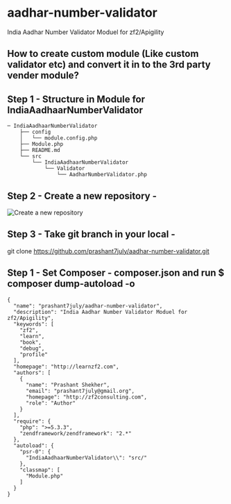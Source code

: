 # aadhar-number-validator
India Aadhar Number Validator Moduel for zf2/Apigility

## How to create custom module (Like custom validator etc) and convert it in to the 3rd party vender module?

## Step 1 - Structure in Module for IndiaAadhaarNumberValidator
```
─ IndiaAadhaarNumberValidator
	├── config
	│   └── module.config.php
	├── Module.php
	├── README.md
	└── src
	    └── IndiaAadhaarNumberValidator
	        └── Validator
	            └── AadharNumberValidator.php
```

## Step 2 - Create a new repository -
![Create a new repository](https://github.com/prashant7july/images/create-a-new-repository.png)

## Step 3 - Take git branch in your local -
git clone https://github.com/prashant7july/aadhar-number-validator.git

## Step 1 - Set Composer - composer.json and run $ composer dump-autoload -o

```
{
  "name": "prashant7july/aadhar-number-validator",
  "description": "India Aadhar Number Validator Moduel for zf2/Apigility",
  "keywords": [
    "zf2",
    "learn",
    "book",
    "debug",
    "profile"
  ],
  "homepage": "http://learnzf2.com",
  "authors": [
    {
      "name": "Prashant Shekher",
      "email": "prashant7july@gmail.org",
      "homepage": "http://zf2consulting.com",
      "role": "Author"
    }
  ],
  "require": {
    "php": ">=5.3.3",
    "zendframework/zendframework": "2.*"
  },
  "autoload": {
    "psr-0": {
      "IndiaAadhaarNumberValidator\\": "src/"
    },
    "classmap": [
      "Module.php"
    ]
  }
}
```